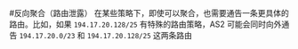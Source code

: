 #反向聚合（路由泄露） 在某些策略下，即使可以聚合，也需要通告一条更具体的路由。比如，如果 `194.17.20.128/25` 有特殊的路由策略，AS2 可能会同时向外通告 `194.17.20.0/23` 和 `194.17.20.128/25` 这两条路由